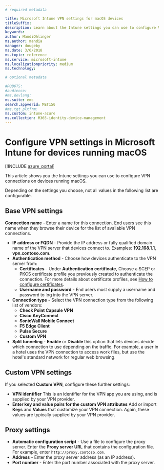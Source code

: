 ```yaml
---
# required metadata

title: Microsoft Intune VPN settings for macOS devices 
titleSuffix:
description: Learn about the Intune settings you can use to configure VPN connections on macOS devices.
keywords:
author: MandiOhlinger
ms.author: mandia
manager: dougeby
ms.date: 3/6/2018
ms.topic: reference
ms.service: microsoft-intune
ms.localizationpriority: medium
ms.technology:

# optional metadata

#ROBOTS:
#audience:
#ms.devlang:
ms.suite: ems
search.appverid: MET150
#ms.tgt_pltfrm:
ms.custom: intune-azure
ms.collection: M365-identity-device-management
---
```


# Configure VPN settings in Microsoft Intune for devices running macOS

[!INCLUDE [azure_portal](./includes/azure_portal.md)]

This article shows you the Intune settings you can use to configure VPN connections on devices running macOS.

Depending on the settings you choose, not all values in the following list are configurable.

## Base VPN settings

**Connection name** - Enter a name for this connection. End users see this name when they browse their device for the list of available VPN connections.
- **IP address or FQDN** - Provide the IP address or fully qualified domain name of the VPN server that devices connect to. Examples: **192.168.1.1**, **vpn.contoso.com**.
- **Authentication method** - Choose how devices authenticate to the VPN server from:
  - **Certificates** - Under **Authentication certificate**, Choose a SCEP or PKCS certificate profile you previously created to authenticate the connection. For more details about certificate profiles, see [How to configure certificates](certificates-configure.md).
  - **Username and password** - End users must supply a username and password to log into the VPN server.
- **Connection type** - Select the VPN connection type from the following list of vendors:
  - **Check Point Capsule VPN**
  - **Cisco AnyConnect**
  - **SonicWall Mobile Connect**
  - **F5 Edge Client**
  - **Pulse Secure**
  - **Custom VPN**
- **Split tunneling** - **Enable** or **Disable** this option that lets devices decide which connection to use depending on the traffic. For example, a user in a hotel uses the VPN connection to access work files, but use the hotel's standard network for regular web browsing.

<!--- **Per-app VPN** - Select this option if you want to associate this VPN connection with an iOS or macOS app so that the connection will be opened when the app is run. You can associate the VPN profile with an app when you assign the software. For more information, see [How to assign and monitor apps](apps-deploy.md). --->

## Custom VPN settings

If you selected **Custom VPN**, configure these further settings:

- **VPN identifier** This is an identifier for the VPN app you are using, and is supplied by your VPN provider.
- **Enter key and value pairs for the custom VPN attributes** Add or import **Keys** and **Values** that customize your VPN connection. Again, these values are typically supplied by your VPN provider.

## Proxy settings

- **Automatic configuration script** - Use a file to configure the proxy server. Enter the **Proxy server URL** that contains the configuration file. For example, enter `http://proxy.contoso.com`.
- **Address** - Enter the proxy server address (as an IP address).
- **Port number** - Enter the port number associated with the proxy server.
